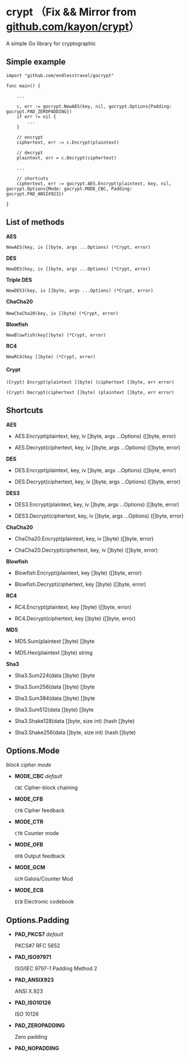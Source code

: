 # crypt （Fix && Mirror from [github.com/kayon/crypt](https://github.com/kayon/crypt)）
A simple Go library for cryptographic

## Simple example
```
import "github.com/endlesstravel/gocrypt"

func main() {

    ...

    c, err := gocrypt.NewAES(key, nil, gocrypt.Options{Padding: gocrypt.PAD_ZEROPADDING})
    if err != nil {
        ...
    }

    // encrypt
    ciphertext, err := c.Encrypt(plaintext)

    // decrypt
    plaintext, err = c.Decrypt(ciphertext)

    ...

    // shortcuts
    ciphertext, err := gocrypt.AES.Encrypt(plaintext, key, nil, gocrypt.Options{Mode: gocrypt.MODE_CBC, Padding: gocrypt.PAD_ANSIX923})

}
```

## List of methods

**AES**

```
NewAES(key, iv []byte, args ...Options) (*Crypt, error)
```

**DES**

```
NewDES(key, iv []byte, args ...Options) (*Crypt, error)
```

**Triple DES**

```
NewDES3(key, iv []byte, args ...Options) (*Crypt, error)
```

**ChaCha20**

```
NewChaCha20(key, iv []byte）(*Crypt, error)
```

**Blowfish**

```
NewBlowfish(key[]byte) (*Crypt, error)
```

**RC4**

```
NewRC4(key []byte) (*Crypt, error)
```

#### Crypt

```
(Crypt) Encrypt(plaintext []byte) (ciphertext []byte, err error)

(Crypt) Decrypt(ciphertext []byte) (plaintext []byte, err error)
```

## Shortcuts
**AES**

* AES.Encrypt(plaintext, key, iv []byte, args ...Options) ([]byte, error)

* AES.Decrypt(ciphertext, key, iv []byte, args ...Options) ([]byte, error)

**DES**

* DES.Encrypt(plaintext, key, iv []byte, args ...Options) ([]byte, error)

* DES.Decrypt(ciphertext, key, iv []byte, args ...Options) ([]byte, error)

**DES3**

* DES3.Encrypt(plaintext, key, iv []byte, args ...Options) ([]byte, error)

* DES3.Decrypt(ciphertext, key, iv []byte, args ...Options) ([]byte, error)

**ChaCha20**

* ChaCha20.Encrypt(plaintext, key, iv []byte) ([]byte, error)

* ChaCha20.Decrypt(ciphertext, key, iv []byte) ([]byte, error)

**Blowfish**

* Blowfish.Encrypt(plaintext, key []byte) ([]byte, error)

* Blowfish.Decrypt(ciphertext, key []byte) ([]byte, error)

**RC4**

* RC4.Encrypt(plaintext, key []byte) ([]byte, error)

* RC4.Decrypt(ciphertext, key []byte) ([]byte, error)

**MD5**

* MD5.Sum(plaintext []byte) []byte

* MD5.Hex(plaintext []byte) string


**Sha3**

* Sha3.Sum224(data []byte) []byte

* Sha3.Sum256(data []byte) []byte

* Sha3.Sum384(data []byte) []byte

* Sha3.Sum512(data []byte) []byte

* Sha3.Shake128(data []byte, size int) (hash []byte)

* Sha3.Shake256(data []byte, size int) (hash []byte)


## Options.Mode
*block cipher mode*

* **MODE_CBC** *default*

  `CBC` Cipher-block chaining

* **MODE_CFB**

  `CFB` Cipher feedback</font>

* **MODE_CTR**

  `CTR` Counter mode

* **MODE_OFB**

  `OFB` Output feedback

* **MODE_GCM**

  `GCM` Galois/Counter Mod

* **MODE_ECB**

  `ECB` Electronic codebook

## Options.Padding

* **PAD_PKCS7** *default*

  PKCS#7 RFC 5652

* **PAD_ISO97971**

  ISO/IEC 9797-1 Padding Method 2

* **PAD_ANSIX923**

  ANSI X.923

* **PAD_ISO10126**

  ISO 10126

* **PAD_ZEROPADDING**

  Zero padding

* **PAD_NOPADDING**


